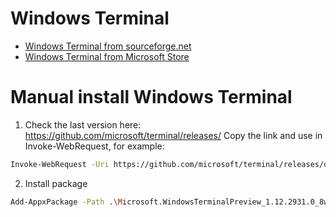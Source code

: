 # Windows Terminal

- [Windows Terminal from sourceforge.net](https://sourceforge.net/projects/windows-terminal.mirror/ "sourceforge.net")
- [Windows Terminal from Microsoft Store](https://www.microsoft.com/en-US/p/windows-terminal/9n0dx20hk701 "microsoft.com")

# Manual install Windows Terminal

1. Check the last version here: https://github.com/microsoft/terminal/releases/
Copy the link and use in Invoke-WebRequest, for example:
```bash
Invoke-WebRequest -Uri https://github.com/microsoft/terminal/releases/download/v1.12.2931.0/Microsoft.WindowsTerminalPreview_1.12.2931.0_8wekyb3d8bbwe.msixbundle -outfile Microsoft.WindowsTerminalPreview_1.12.2931.0_8wekyb3d8bbwe.msixbundle
```
2. Install package
```bash
Add-AppxPackage -Path .\Microsoft.WindowsTerminalPreview_1.12.2931.0_8wekyb3d8bbwe.msixbundle
```
